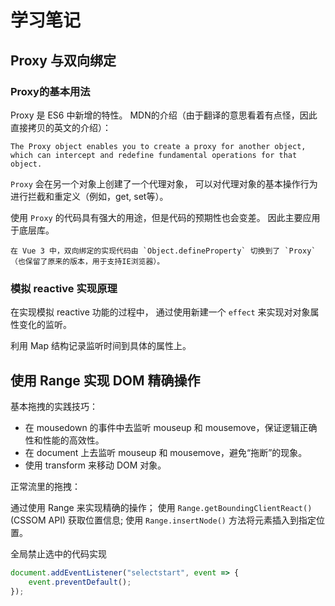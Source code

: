 # 学习笔记

## Proxy 与双向绑定

### Proxy的基本用法

Proxy 是 ES6 中新增的特性。
MDN的介绍（由于翻译的意思看着有点怪，因此直接拷贝的英文的介绍）：

    The Proxy object enables you to create a proxy for another object, which can intercept and redefine fundamental operations for that object.

`Proxy` 会在另一个对象上创建了一个代理对象，
可以对代理对象的基本操作行为进行拦截和重定义（例如，get, set等）。

使用 `Proxy` 的代码具有强大的用途，但是代码的预期性也会变差。
因此主要应用于底层库。

    在 Vue 3 中，双向绑定的实现代码由 `Object.defineProperty` 切换到了 `Proxy`（也保留了原来的版本，用于支持IE浏览器）。

### 模拟 reactive 实现原理

在实现模拟 reactive 功能的过程中，
通过使用新建一个 `effect` 来实现对对象属性变化的监听。

利用 Map 结构记录监听时间到具体的属性上。

## 使用 Range 实现 DOM 精确操作

基本拖拽的实践技巧：

- 在 mousedown 的事件中去监听 mouseup 和 mousemove，保证逻辑正确性和性能的高效性。
- 在 document 上去监听 mouseup 和 mousemove，避免“拖断”的现象。
- 使用 transform 来移动 DOM 对象。

正常流里的拖拽：

通过使用 Range 来实现精确的操作；
使用 `Range.getBoundingClientReact()`(CSSOM API) 获取位置信息;
使用 `Range.insertNode()` 方法将元素插入到指定位置。

全局禁止选中的代码实现

```js
document.addEventListener("selectstart", event => {
    event.preventDefault();
});
```
